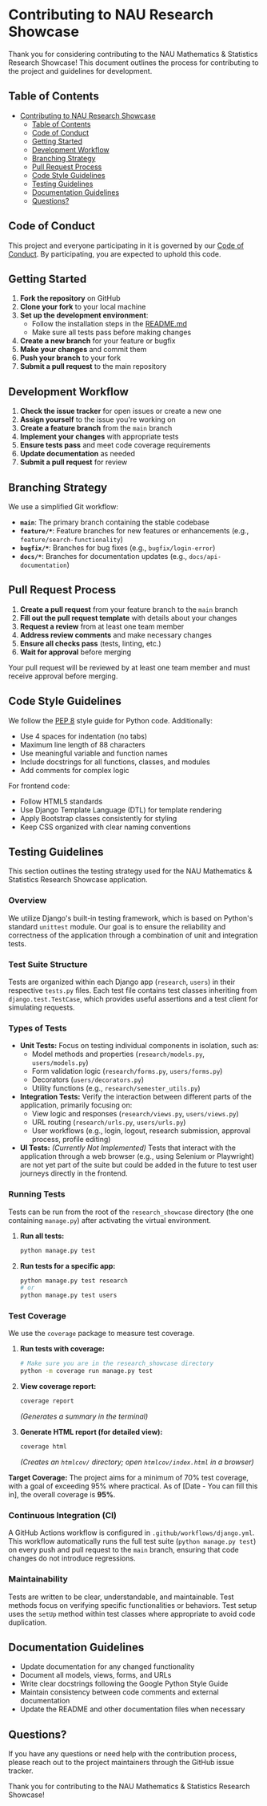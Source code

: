 # Contributing to NAU Research Showcase

Thank you for considering contributing to the NAU Mathematics & Statistics Research Showcase! This document outlines the process for contributing to the project and guidelines for development.

## Table of Contents

- [Contributing to NAU Research Showcase](#contributing-to-nau-research-showcase)
  - [Table of Contents](#table-of-contents)
  - [Code of Conduct](#code-of-conduct)
  - [Getting Started](#getting-started)
  - [Development Workflow](#development-workflow)
  - [Branching Strategy](#branching-strategy)
  - [Pull Request Process](#pull-request-process)
  - [Code Style Guidelines](#code-style-guidelines)
  - [Testing Guidelines](#testing-guidelines)
  - [Documentation Guidelines](#documentation-guidelines)
  - [Questions?](#questions)

## Code of Conduct

This project and everyone participating in it is governed by our [Code of Conduct](CODE_OF_CONDUCT.md). By participating, you are expected to uphold this code.

## Getting Started

1. **Fork the repository** on GitHub
2. **Clone your fork** to your local machine
3. **Set up the development environment**:
   - Follow the installation steps in the [README.md](README.md)
   - Make sure all tests pass before making changes
4. **Create a new branch** for your feature or bugfix
5. **Make your changes** and commit them
6. **Push your branch** to your fork
7. **Submit a pull request** to the main repository

## Development Workflow

1. **Check the issue tracker** for open issues or create a new one
2. **Assign yourself** to the issue you're working on
3. **Create a feature branch** from the `main` branch
4. **Implement your changes** with appropriate tests
5. **Ensure tests pass** and meet code coverage requirements
6. **Update documentation** as needed
7. **Submit a pull request** for review

## Branching Strategy

We use a simplified Git workflow:

- **`main`**: The primary branch containing the stable codebase
- **`feature/*`**: Feature branches for new features or enhancements (e.g., `feature/search-functionality`)
- **`bugfix/*`**: Branches for bug fixes (e.g., `bugfix/login-error`)
- **`docs/*`**: Branches for documentation updates (e.g., `docs/api-documentation`)

## Pull Request Process

1. **Create a pull request** from your feature branch to the `main` branch
2. **Fill out the pull request template** with details about your changes
3. **Request a review** from at least one team member
4. **Address review comments** and make necessary changes
5. **Ensure all checks pass** (tests, linting, etc.)
6. **Wait for approval** before merging

Your pull request will be reviewed by at least one team member and must receive approval before merging.

## Code Style Guidelines

We follow the [PEP 8](https://www.python.org/dev/peps/pep-0008/) style guide for Python code. Additionally:

- Use 4 spaces for indentation (no tabs)
- Maximum line length of 88 characters
- Use meaningful variable and function names
- Include docstrings for all functions, classes, and modules
- Add comments for complex logic

For frontend code:

- Follow HTML5 standards
- Use Django Template Language (DTL) for template rendering
- Apply Bootstrap classes consistently for styling
- Keep CSS organized with clear naming conventions

## Testing Guidelines

This section outlines the testing strategy used for the NAU Mathematics & Statistics Research Showcase application.

### Overview

We utilize Django's built-in testing framework, which is based on Python's standard `unittest` module. Our goal is to ensure the reliability and correctness of the application through a combination of unit and integration tests.

### Test Suite Structure

Tests are organized within each Django app (`research`, `users`) in their respective `tests.py` files. Each test file contains test classes inheriting from `django.test.TestCase`, which provides useful assertions and a test client for simulating requests.

### Types of Tests

- **Unit Tests:** Focus on testing individual components in isolation, such as:
  - Model methods and properties (`research/models.py`, `users/models.py`)
  - Form validation logic (`research/forms.py`, `users/forms.py`)
  - Decorators (`users/decorators.py`)
  - Utility functions (e.g., `research/semester_utils.py`)
- **Integration Tests:** Verify the interaction between different parts of the application, primarily focusing on:
  - View logic and responses (`research/views.py`, `users/views.py`)
  - URL routing (`research/urls.py`, `users/urls.py`)
  - User workflows (e.g., login, logout, research submission, approval process, profile editing)
- **UI Tests:** *(Currently Not Implemented)* Tests that interact with the application through a web browser (e.g., using Selenium or Playwright) are not yet part of the suite but could be added in the future to test user journeys directly in the frontend.

### Running Tests

Tests can be run from the root of the `research_showcase` directory (the one containing `manage.py`) after activating the virtual environment.

1. **Run all tests:**

    ```bash
    python manage.py test
    ```

2. **Run tests for a specific app:**

    ```bash
    python manage.py test research
    # or
    python manage.py test users
    ```

### Test Coverage

We use the `coverage` package to measure test coverage.

1. **Run tests with coverage:**

    ```bash
    # Make sure you are in the research_showcase directory
    python -m coverage run manage.py test
    ```

2. **View coverage report:**

    ```bash
    coverage report
    ```

    *(Generates a summary in the terminal)*

3. **Generate HTML report (for detailed view):**

    ```bash
    coverage html
    ```

    *(Creates an `htmlcov/` directory; open `htmlcov/index.html` in a browser)*

**Target Coverage:** The project aims for a minimum of 70% test coverage, with a goal of exceeding 95% where practical. As of [Date - You can fill this in], the overall coverage is **95%**.

### Continuous Integration (CI)

A GitHub Actions workflow is configured in `.github/workflows/django.yml`. This workflow automatically runs the full test suite (`python manage.py test`) on every push and pull request to the `main` branch, ensuring that code changes do not introduce regressions.

### Maintainability

Tests are written to be clear, understandable, and maintainable. Test methods focus on verifying specific functionalities or behaviors. Test setup uses the `setUp` method within test classes where appropriate to avoid code duplication.

## Documentation Guidelines

- Update documentation for any changed functionality
- Document all models, views, forms, and URLs
- Write clear docstrings following the Google Python Style Guide
- Maintain consistency between code comments and external documentation
- Update the README and other documentation files when necessary

## Questions?

If you have any questions or need help with the contribution process, please reach out to the project maintainers through the GitHub issue tracker.

Thank you for contributing to the NAU Mathematics & Statistics Research Showcase!
